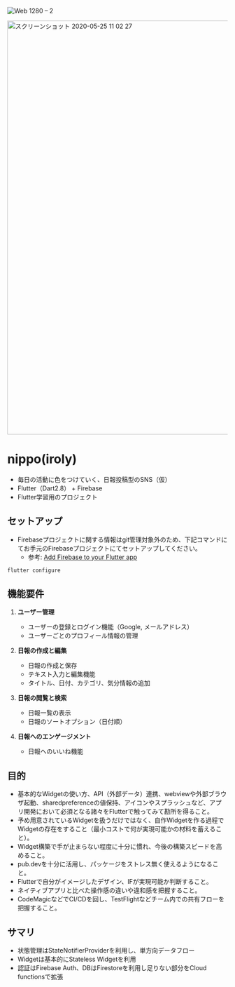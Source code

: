 ![Web 1280 – 2](https://user-images.githubusercontent.com/12729025/81501633-69178700-9314-11ea-99db-a808c5ffa41b.png)

<img width="944" alt="スクリーンショット 2020-05-25 11 02 27" src="https://user-images.githubusercontent.com/12729025/82771494-3e324480-9e77-11ea-899d-4d2bb3b41cd9.png">

# nippo(iroly)

- 毎日の活動に色をつけていく、日報投稿型のSNS（仮）
- Flutter（Dart2.8） + Firebase
- Flutter学習用のプロジェクト

## セットアップ

- Firebaseプロジェクトに関する情報はgit管理対象外のため、下記コマンドにてお手元のFirebaseプロジェクトにてセットアップしてください。
  - 参考: [Add Firebase to your Flutter app](https://firebase.google.com/docs/flutter/setup?platform=ios)

```sh
flutter configure
```

## 機能要件

1. **ユーザー管理**
   - ユーザーの登録とログイン機能（Google, メールアドレス）
   - ユーザーごとのプロフィール情報の管理

2. **日報の作成と編集**
   - 日報の作成と保存
   - テキスト入力と編集機能
   - タイトル、日付、カテゴリ、気分情報の追加

3. **日報の閲覧と検索**
   - 日報一覧の表示
   - 日報のソートオプション（日付順）
  
4. **日報へのエンゲージメント**
   - 日報へのいいね機能

## 目的

- 基本的なWidgetの使い方、API（外部データ）連携、webviewや外部ブラウザ起動、sharedpreferenceの値保持、アイコンやスプラッシュなど、アプリ開発において必須となる諸々をFlutterで触ってみて勘所を得ること。
- 予め用意されているWidgetを扱うだけではなく、自作Widgetを作る過程でWidgetの存在をすること（最小コストで何が実現可能かの材料を蓄えること）。
- Widget構築で手が止まらない程度に十分に慣れ、今後の構築スピードを高めること。
- pub.devを十分に活用し、パッケージをストレス無く使えるようになること。
- Flutterで自分がイメージしたデザイン、IFが実現可能か判断すること。
- ネイティブアプリと比べた操作感の違いや違和感を把握すること。
- CodeMagicなどでCI/CDを回し、TestFlightなどチーム内での共有フローを把握すること。

## サマリ

- 状態管理はStateNotifierProviderを利用し、単方向データフロー
- Widgetは基本的にStateless Widgetを利用
- 認証はFirebase Auth、DBはFirestoreを利用し足りない部分をCloud functionsで拡張
